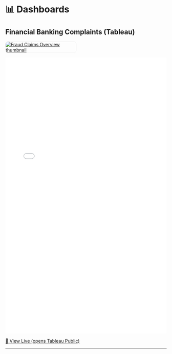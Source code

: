 # 📊 Dashboards

<!-- ===== Example Viz 1 ===== -->
<h2>Financial Banking Complaints (Tableau)</h2>
<p>
  <a href="/assets/fraud-thumb.jpg" target="_blank">
    <img src="/assets/fraud-thumb.jpg" alt="Fraud Claims Overview thumbnail" style="max-width: 220px; border-radius: 8px; border: 1px solid #eee;">
  </a>
</p>

<!-- Embed: paste the FULL iframe code Tableau gave you,
     OR use your embed URL in the src below -->
<iframe
  src="<div class='tableauPlaceholder' id='viz1756758103341' style='position: relative'><noscript><a href='#'><img alt='Dashboard 1 ' src='https:&#47;&#47;public.tableau.com&#47;static&#47;images&#47;Fi&#47;FinancialBankingComplaints&#47;Dashboard1&#47;1_rss.png' style='border: none' /></a></noscript><object class='tableauViz'  style='display:none;'><param name='host_url' value='https%3A%2F%2Fpublic.tableau.com%2F' /> <param name='embed_code_version' value='3' /> <param name='site_root' value='' /><param name='name' value='FinancialBankingComplaints&#47;Dashboard1' /><param name='tabs' value='no' /><param name='toolbar' value='yes' /><param name='static_image' value='https:&#47;&#47;public.tableau.com&#47;static&#47;images&#47;Fi&#47;FinancialBankingComplaints&#47;Dashboard1&#47;1.png' /> <param name='animate_transition' value='yes' /><param name='display_static_image' value='yes' /><param name='display_spinner' value='yes' /><param name='display_overlay' value='yes' /><param name='display_count' value='yes' /><param name='language' value='en-US' /></object></div>                <script type='text/javascript'>                    var divElement = document.getElementById('viz1756758103341');                    var vizElement = divElement.getElementsByTagName('object')[0];                    if ( divElement.offsetWidth > 800 ) { vizElement.style.width='1400px';vizElement.style.height='1027px';} else if ( divElement.offsetWidth > 500 ) { vizElement.style.width='1400px';vizElement.style.height='1027px';} else { vizElement.style.width='100%';vizElement.style.height='2727px';}                     var scriptElement = document.createElement('script');                    scriptElement.src = 'https://public.tableau.com/javascripts/api/viz_v1.js';                    vizElement.parentNode.insertBefore(scriptElement, vizElement);                </script>&:showVizHome=no&:embed=true&:toolbar=no"
  width="100%" height="860" frameborder="0" allowfullscreen>
</iframe>

<p>
  <a href="[https://public.tableau.com/app/profile/satya.pradeep.kodeboina/viz/FinancialBankingComplaints/Dashboard1]" target="_blank">🔗 View Live (opens Tableau Public)</a>
</p>

<hr/>
